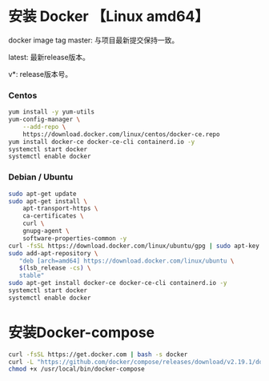 # 安装 Docker 【Linux amd64】

docker image tag
master: 与项目最新提交保持一致。

latest: 最新release版本。

v*: release版本号。

### Centos
```bash
yum install -y yum-utils
yum-config-manager \
    --add-repo \
    https://download.docker.com/linux/centos/docker-ce.repo
yum install docker-ce docker-ce-cli containerd.io -y
systemctl start docker
systemctl enable docker
```

### Debian / Ubuntu
```bash
sudo apt-get update
sudo apt-get install \
    apt-transport-https \
    ca-certificates \
    curl \
    gnupg-agent \
    software-properties-common -y
curl -fsSL https://download.docker.com/linux/ubuntu/gpg | sudo apt-key add -
sudo add-apt-repository \
   "deb [arch=amd64] https://download.docker.com/linux/ubuntu \
   $(lsb_release -cs) \
   stable"
sudo apt-get install docker-ce docker-ce-cli containerd.io -y
systemctl start docker
systemctl enable docker
```

# 安装Docker-compose
```bash
curl -fsSL https://get.docker.com | bash -s docker
curl -L "https://github.com/docker/compose/releases/download/v2.19.1/docker-compose-$(uname -s)-$(uname -m)" -o /usr/local/bin/docker-compose
chmod +x /usr/local/bin/docker-compose
```
